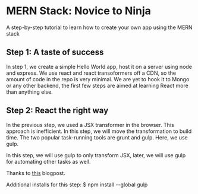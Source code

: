 # MERN Stack: Novice to Ninja
A step-by-step tutorial to learn how to create your own app using the MERN stack

## Step 1: A taste of success

In step 1, we create a simple Hello World app, host it on a server using
node and express. We use react and react transoformers off a CDN, so the
amount of code in the repo is very minimal. We are yet to hook it to
Mongo or any other backend, the first few steps are aimed at learning
React more than anything else.

## Step 2: React the right way

In the previous step, we used a JSX transformer in the browser. This approach is
inefficient. In this step, we will move the transformation to build time. The two
popular task-running tools are grunt and gulp. Here, we use gulp. 

In this step, we will use gulp to only transform JSX, later, we will use gulp for
automating other tasks as well.

Thanks to [this](http://tylermcginnis.com/reactjs-tutorial-pt-2-building-react-applications-with-gulp-and-browserify/) blogpost.

Additional installs for this step:
$ npm install --global gulp

